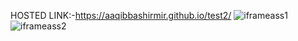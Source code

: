 HOSTED LINK:-https://aaqibbashirmir.github.io/test2/
![iframeass1](https://github.com/AaqibBashirMir/test2/assets/35392012/e3a5dfbd-ba94-4781-a026-b33a54803102)
![iframeass2](https://github.com/AaqibBashirMir/test2/assets/35392012/241ddd6b-78bc-4db9-8819-6370ed1d8c96)

